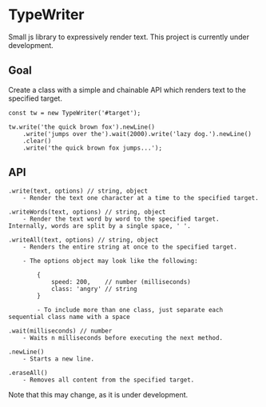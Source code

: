 # TypeWriter
Small js library to expressively render text. This project is currently under development.

## Goal
Create a class with a simple and chainable API which renders text to the specified target.
```
const tw = new TypeWriter('#target');

tw.write('the quick brown fox').newLine()
    .write('jumps over the').wait(2000).write('lazy dog.').newLine()
    .clear()
    .write('the quick brown fox jumps...');
```

## API
```
.write(text, options) // string, object
    - Render the text one character at a time to the specified target.

.writeWords(text, options) // string, object
    - Render the text word by word to the specified target. Internally, words are split by a single space, ' '.

.writeAll(text, options) // string, object
    - Renders the entire string at once to the specified target.

    - The options object may look like the following:

        {
            speed: 200,    // number (milliseconds)
            class: 'angry' // string
        }

        - To include more than one class, just separate each sequential class name with a space

.wait(milliseconds) // number
    - Waits n milliseconds before executing the next method.

.newLine()
    - Starts a new line.

.eraseAll()
    - Removes all content from the specified target.
```
Note that this may change, as it is under development.

